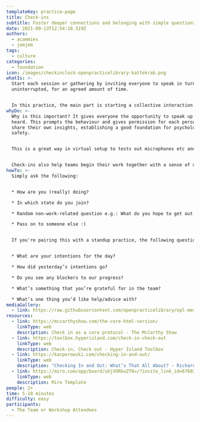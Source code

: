 ```yaml
---
templateKey: practice-page
title: Check-ins
subtitle: Foster deeper connections and belonging with simple questions
date: 2021-09-13T12:54:10.519Z
authors:
  - acammies
  - jemjem
tags:
  - culture
categories: 
  - foundation
icon: /images/checkinclock-openpracticelibrary-kattekrab.png
whatIs: >-
  Start each session or gathering by inviting everyone to speak in turn,
  uninterrupted, for an agreed amount of time.


  In this practice, the main part is starting a collective interaction by being allowed to say something and be easily heard by everyone.
whyDo: >-
  Why is this important? It gives everyone the opportunity to speak up and be
  heard. This prompts the behaviour and gives permission for each person to
  share their own insights, establishing a good foundation for psychological
  safety.


  This is a great way in virtual setup to tests out microphones etc and sets the expectation that everyone can talk.


  Check-ins also help teams begin their work together with a sense of unity as they share and hear about how each of them come in, establishing presence and purpose.
howTo: >-
  Simply ask the following:


  * How are you (really) doing?

  * In which state do you join?

  * Random non-work-related question e.g.: What do you hope to get out of this call/meeting/workshop?

  * Pass on to someone else :)


  If you're pairing this with a standup practice, the following questions are great for sharing information and for accountability and for creating feedback loops!


  * What are your intentions for the day?

  * How did yesterday’s intentions go?

  * Do you see any blockers to our progress?

  * What’s something that you’re grateful for in the team?

  * What’s one thing you’d like help/advice with?
mediaGallery:
  - link: https://raw.githubusercontent.com/openpracticelibrary/opl-media/master/images/check-in-clock.jpg
resources:
  - link: https://mccarthyshow.com/the-core-html-version/
    linkType: web
    description: Check in as a core protocol - The McCarthy Show
  - link: https://toolbox.hyperisland.com/check-in-check-out
    linkType: web
    description: Check-in, Check out - Hyper Island Toolbox
  - link: https://kasperowski.com/checking-in-and-out/
    linkType: web
    description: "Checking In and Out: What’s That All About? - Richard Kasperowski"
  - link: https://miro.com/app/board/uXjVORkuZf8=/?invite_link_id=676025339656
    linkType: web
    description: Miro Template
people: 2+
time: 5-10 minutes
difficulty: easy
participants:
  - The Team or Workshop Attendees
---
```

